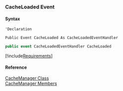 ﻿### CacheLoaded Event

#### Syntax

```vbnet
'Declaration

Public Event CacheLoaded As CacheLoadedEventHandler
```

```csharp
public event CacheLoadedEventHandler CacheLoaded
```

[!include[Requirements](../partials/requirements.md)]

#### Reference

[CacheManager Class](fcSDK~FChoice.Foundation.CacheManager.md)  
[CacheManager Members](fcSDK~FChoice.Foundation.CacheManager_members.md)